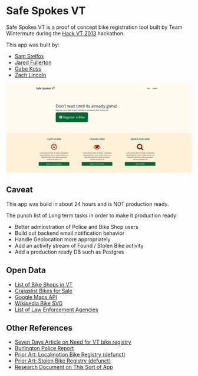 # Safe Spokes VT

Safe Spokes VT is a proof of concept bike registration tool built by Team
Wintermute during the [Hack VT 2013](http://hackvt.com) hackathon. 

This app was built by:

* [Sam Stelfox](https://github.com/sstelfox)
* [Jared Fullerton](https://github.com/jfullerton)
* [Gabe Koss](https://github.com/granolocks)
* [Zach Lincoln](https://github.com/zlincolnBHG)

![screnshot](homepage_snap.png)


## Caveat

This app was build in about 24 hours and is NOT production ready.

The punch list of Long term tasks in order to make it production ready:

* Better adminstration of Police and Bike Shop users
* Build out backend email notification behavior
* Handle Geolocation more appropriately
* Add an activity stream of Found / Stolen Bike activity
* Add a production ready DB such as Postgres

## Open Data 

* [List of Bike Shops in VT](http://www.vtbikeped.org/resources/biking-in-vermont/bike-shops.html)
* [Craigslist Bikes for Sale](http://burlington.craigslist.org/bia/)
* [Google Maps API](https://developers.google.com/maps/)
* [Wikipedia Bike SVG](http://en.wikipedia.org/wiki/File:Bicycle.svg)
* [List of Law Enforcement Agencies](http://en.wikipedia.org/wiki/List_of_law_enforcement_agencies_in_Vermont)

## Other References

* [Seven Days Article on Need for VT bike registry](http://www.7dvt.com/2013steal-wheels-would-police-registry-reduce-bike-thefts-burlington)
* [Burlington Police Report](http://www.police.ci.burlington.vt.us/LeadinHtml_VtBurlingtonPd/start-report.html)
* [Prior Art: Localmotion Bike Registry (defunct)](http://www.localmotion.org/bikeregistry)
* [Prior Art: Stolen Bike Registry (defunct)](http://stolenbicycleregistry.com/)
* [Research Document on This Sort of App](https://docs.google.com/document/d/1ZBJnq1XuDJ7JaYZj6Kfgsh0evfdNiNxusqmbkOGpIsw/edit?hl=en&authkey=CKnBgNkG)

